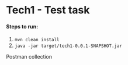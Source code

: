 # Tech1 - Test task

#### Steps to run:

1. `mvn clean install`
2. `java -jar target/tech1-0.0.1-SNAPSHOT.jar`

Postman collection

